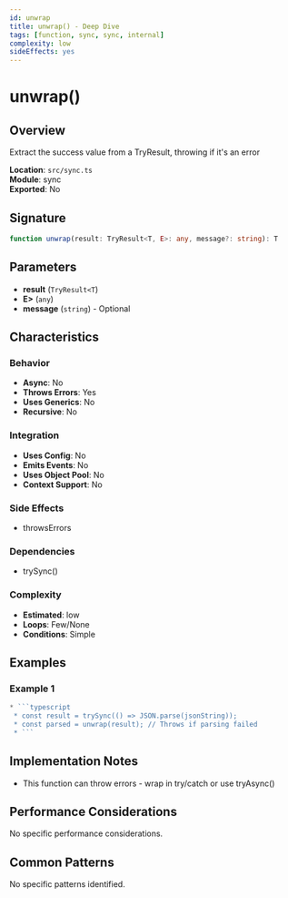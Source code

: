 ```yaml
---
id: unwrap
title: unwrap() - Deep Dive
tags: [function, sync, sync, internal]
complexity: low
sideEffects: yes
---
```


# unwrap()

## Overview
Extract the success value from a TryResult, throwing if it's an error

**Location**: `src/sync.ts`  
**Module**: sync  
**Exported**: No  

## Signature
```typescript
function unwrap(result: TryResult<T, E>: any, message?: string): T
```

## Parameters
- **result** (`TryResult<T`)
- **E>** (`any`)
- **message** (`string`) - Optional

## Characteristics

### Behavior
- **Async**: No
- **Throws Errors**: Yes
- **Uses Generics**: No
- **Recursive**: No

### Integration
- **Uses Config**: No
- **Emits Events**: No
- **Uses Object Pool**: No
- **Context Support**: No

### Side Effects
- throwsErrors

### Dependencies
- trySync()

### Complexity
- **Estimated**: low
- **Loops**: Few/None
- **Conditions**: Simple


## Examples

### Example 1
```typescript
* ```typescript
 * const result = trySync(() => JSON.parse(jsonString));
 * const parsed = unwrap(result); // Throws if parsing failed
 * ```
```



## Implementation Notes
- This function can throw errors - wrap in try/catch or use tryAsync()

## Performance Considerations
No specific performance considerations.

## Common Patterns
No specific patterns identified.
